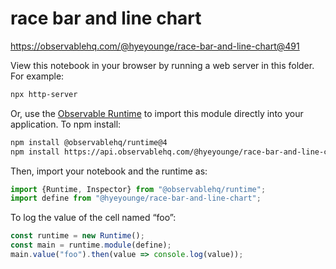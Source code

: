 # race bar and line chart

https://observablehq.com/@hyeyounge/race-bar-and-line-chart@491

View this notebook in your browser by running a web server in this folder. For
example:

~~~sh
npx http-server
~~~

Or, use the [Observable Runtime](https://github.com/observablehq/runtime) to
import this module directly into your application. To npm install:

~~~sh
npm install @observablehq/runtime@4
npm install https://api.observablehq.com/@hyeyounge/race-bar-and-line-chart.tgz?v=3
~~~

Then, import your notebook and the runtime as:

~~~js
import {Runtime, Inspector} from "@observablehq/runtime";
import define from "@hyeyounge/race-bar-and-line-chart";
~~~

To log the value of the cell named “foo”:

~~~js
const runtime = new Runtime();
const main = runtime.module(define);
main.value("foo").then(value => console.log(value));
~~~
